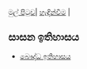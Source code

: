 [මුල් පිටුව](../index.md)| [හැඳින්වීම](../හැඳින්වීම.md) |

## සාසන ඉතිහාසය

- [බෞද්ධ ඉතිහාසය](https://si.wikipedia.org/wiki/%E0%B6%B6%E0%B7%9E%E0%B6%AF%E0%B7%8A%E0%B6%B0_%E0%B6%89%E0%B6%AD%E0%B7%92%E0%B7%84%E0%B7%8F%E0%B7%83%E0%B6%BA)
